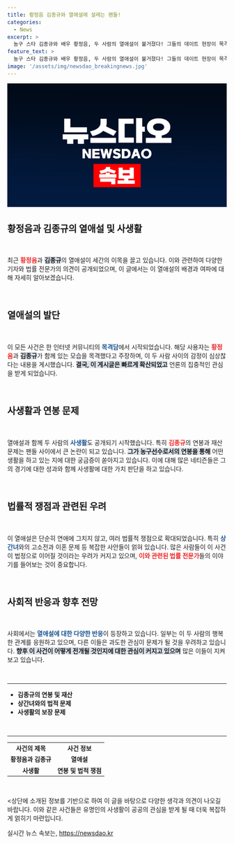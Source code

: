 ```yaml
---
title: 황정음 김종규와 열애설에 설레는 팬들!
categories:
  - News
excerpt: >
  농구 스타 김종규와 배우 황정음, 두 사람의 열애설이 불거졌다! 그들의 데이트 현장이 목격됐다는 소식과 함께 연봉, 재산, 그리고 사생활까지 파헤쳐진다. 이들의 복잡한 관계와 주변의 시선은 과연? 클릭해서 확인해보세요!
feature_text: >
  농구 스타 김종규와 배우 황정음, 두 사람의 열애설이 불거졌다! 그들의 데이트 현장이 목격됐다는 소식과 함께 연봉, 재산, 그리고 사생활까지 파헤쳐진다. 이들의 복잡한 관계와 주변의 시선은 과연? 클릭해서 확인해보세요!
image: '/assets/img/newsdao_breakingnews.jpg'
---
```


<p><img src="/assets/img/newsdao_breakingnews.jpg" alt="koreaapp 속보" /></p>

<h2 data-ke-size="size26">황정음과 김종규의 열애설 및 사생활</h2>

<p data-ke-size="size16">&nbsp;</p>

<p>최근 <b><span style="color: #ee2323;">황정음</span></b>과 <b><span style="background-color: #21538527;">김종규</span></b>의 열애설이 세간의 이목을 끌고 있습니다. 이와 관련하여 다양한 기자와 법률 전문가의 의견이 공개되었으며, 이 글에서는 이 열애설의 배경과 여파에 대해 자세히 알아보겠습니다. </p>

<p data-ke-size="size16">&nbsp;</p>

<h2 data-ke-size="size26">열애설의 발단</h2>

<p data-ke-size="size16">&nbsp;</p>

<p>이 모든 사건은 한 인터넷 커뮤니티의 <b><span style="color: #1a5490;">목격담</span></b>에서 시작되었습니다. 해당 사용자는 <b><span style="color: #ee2323;">황정음</span></b>과 <b><span style="background-color: #21538527;">김종규</span></b>가 함께 있는 모습을 목격했다고 주장하며, 이 두 사람 사이의 감정이 심상찮다는 내용을 게시했습니다. <b><span style="background-color: #21538527;">결국, 이 게시글은 빠르게 확산되었고</span></b> 언론의 집중적인 관심을 받게 되었습니다. </p>

<p data-ke-size="size16">&nbsp;</p>

<h2 data-ke-size="size26">사생활과 연봉 문제</h2>

<p data-ke-size="size16">&nbsp;</p>

<p>열애설과 함께 두 사람의 <b><span style="color: #1a5490;">사생활</span></b>도 공개되기 시작했습니다. 특히 <b><span style="color: #ee2323;">김종규</span></b>의 연봉과 재산 문제는 팬들 사이에서 큰 논란이 되고 있습니다. <b><span style="background-color: #21538527;">그가 농구선수로서의 연봉을 통해</span></b> 어떤 생활을 하고 있는 지에 대한 궁금증이 쏟아지고 있습니다. 이에 대해 많은 네티즌들은 그의 경기에 대한 성과와 함께 사생활에 대한 가치 판단을 하고 있습니다.</p>

<p data-ke-size="size16">&nbsp;</p>

<h2 data-ke-size="size26">법률적 쟁점과 관련된 우려</h2>

<p data-ke-size="size16">&nbsp;</p>

<p>이 열애설은 단순히 연애에 그치지 않고, 여러 법률적 쟁점으로 확대되었습니다. 특히 <b><span style="color: #1a5490;">상간녀</span></b>와의 고소전과 이혼 문제 등 복잡한 사안들이 얽혀 있습니다. 많은 사람들이 이 사건이 법정으로 이어질 것이라는 우려가 커지고 있으며, <b><span style="color: #ee2323;">이와 관련된 법률 전문가</span></b>들의 이야기를 들어보는 것이 중요합니다. </p>

<p data-ke-size="size16">&nbsp;</p>

<h2 data-ke-size="size26">사회적 반응과 향후 전망</h2>

<p data-ke-size="size16">&nbsp;</p>

<p>사회에서는 <b><span style="color: #1a5490;">열애설에 대한 다양한 반응</span></b>이 등장하고 있습니다. 일부는 이 두 사람의 행복한 관계를 응원하고 있으며, 다른 이들은 과도한 관심이 문제가 될 것을 우려하고 있습니다. <b><span style="background-color: #21538527;">향후 이 사건이 어떻게 전개될 것인지에 대한 관심이 커지고 있으며</span></b> 많은 이들이 지켜보고 있습니다. </p>

<p data-ke-size="size16">&nbsp;</p>

<hr />

<ul>
  <li><b>김종규의 연봉 및 재산</b></li>
  <li><b>상간녀와의 법적 문제</b></li>
  <li><b>사생활의 보장 문제</b></li>
</ul>

<p data-ke-size="size16">&nbsp;</p>

<hr>

<table style="width: 100%; text-align: center;">
  <tr>
    <td style="text-align: center; height: 17px;"><b>사건의 제목</b></td>
    <td style="text-align: center; height: 17px;"><b>사건 정보</b></td>
  </tr>
  <tr>
    <td style="text-align: center; height: 17px;"><b>황정음과 김종규</b></td>
    <td style="text-align: center; height: 17px;"><b>열애설</b></td>
  </tr>
  <tr>
    <td style="text-align: center; height: 17px;"><b>사생활</b></td>
    <td style="text-align: center; height: 17px;"><b>연봉 및 법적 쟁점</b></td>
  </tr>
</table>

<p data-ke-size="size16">&nbsp;</p>

<p>&lt;상단에 소개된 정보를 기반으로 하여 이 글을 바탕으로 다양한 생각과 의견이 나오길 바랍니다. 이와 같은 사건들은 유명인의 사생활이 공공의 관심을 받게 될 때 더욱 복잡하게 얽히기 마련입니다. </p></p>
실시간 뉴스 속보는, <a href="https://newsdao.kr" rel="dofollow">https://newsdao.kr</a>


